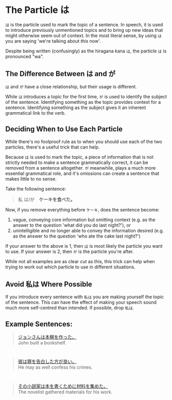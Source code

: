 # The Particle は

`は` is the particle used to mark the topic of a sentence. In speech, it is used to introduce previously unmentioned topics and to bring up new ideas that might otherwise seem out of context. In the most literal sense, by using `は` you are saying 'we're talking about *this* now'.

Despite being written (confusingly) as the hiragana kana `は`, the particle `は` is pronounced "wa".

## The Difference Between は and が
`は` and `が` have a close relationship, but their usage is different. 

While `は` introduces a topic for the first time, `が` is used to identify the subject of the sentence. Identifying something as the topic provides context for a sentence. Identifying something as the subject gives it an inherent grammatical link to the verb. 

## Deciding When to Use Each Particle
While there's no foolproof rule as to when you should use each of the two particles, there's a useful trick that can help.

Because `は` is used to mark the topic, a piece of information that is not strictly needed to make a sentence grammatically correct, it can be removed from a sentence altogether. `が` meanwhile, plays a much more essential grammatical role, and it's omissions can create a sentence that makes little to no sense.

Take the following sentence:

> 私 は/が　**ケーキを食べた。**

Now, if you remove everything before `ケーキ`, does the sentence become:   

1. vague, conveying core information but omitting context (e.g. as the answer to the question 'what did you do last night?'), or 
2. unintelligible and no longer able to convey the information desired (e.g. as the answer to the question 'who ate the cake last night?')

If your answer to the above is 1, then `は` is most likely the particle you want to use. If your answer is 2, then `が` is the particle you're after. 

While not all examples are as clear cut as this, this trick can help when trying to work out which particle to use in different situations.

## Avoid 私は Where Possible
If you introduce every sentence with `私は` you are making yourself the topic of the sentence. This can have the effect of making your speech sound much more self-centred than intended. If possible, drop `私は`.

## Example Sentences:
> [ジョンさんは本棚を作った。]()   
> John built a bookshelf.

#

> [彼は罪を告白した方が良い。]()   
> He may as well confess his crimes.

#

> [その小説家は本を書くために材料を集めた。]()   
> The novelist gathered materials for his work.


